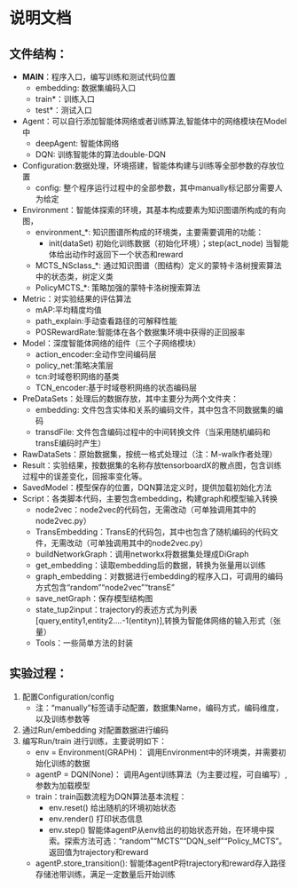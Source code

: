 说明文档
===========

文件结构：
-----------
* __MAIN__：程序入口，编写训练和测试代码位置
    - embedding: 数据集编码入口
    - train*：训练入口
    - test*：测试入口   
* Agent：可以自行添加智能体网络或者训练算法,智能体中的网络模块在Model中
    - deepAgent: 智能体网络
    - DQN: 训练智能体的算法double-DQN  
* Configuration:数据处理，环境搭建，智能体构建与训练等全部参数的存放位置
    - config: 整个程序运行过程中的全部参数，其中manually标记部分需要人为给定
* Environment：智能体探索的环境，其基本构成要素为知识图谱所构成的有向图，
    - environment_*: 知识图谱所构成的环境类，主要需要调用的功能：
        - init(dataSet) 初始化训练数据（初始化环境）；step(act_node) 当智能体给出动作时返回下一个状态和reward
    - MCTS_NSclass_*: 通过知识图谱（图结构）定义的蒙特卡洛树搜索算法中的状态类，树定义类
    - PolicyMCTS_*: 策略加强的蒙特卡洛树搜索算法
* Metric：对实验结果的评估算法
    - mAP:平均精度均值  
    - path_explain:手动查看路径的可解释性能
    - POSRewardRate:智能体在各个数据集环境中获得的正回报率   
* Model：深度智能体网络的组件（三个子网络模块）
    - action_encoder:全动作空间编码层
    - policy_net:策略决策层
    - tcn:时域卷积网络的基类
    - TCN_encoder:基于时域卷积网络的状态编码层
* PreDataSets：处理后的数据存放，其中主要分为两个文件夹：
    - embedding: 文件包含实体和关系的编码文件，其中包含不同数据集的编码
    - transdFile: 文件包含编码过程中的中间转换文件（当采用随机编码和transE编码时产生）
* RawDataSets：原始数据集，按统一格式处理过（注：M-walk作者处理）
* Result：实验结果，按数据集的名称存放tensorboardX的散点图，包含训练过程中的误差变化，回报率变化等。
* SavedModel：模型保存的位置，DQN算法定义时，提供加载初始化方法
* Script：各类脚本代码，主要包含embedding，构建graph和模型输入转换
    - node2vec：node2vec的代码包，无需改动（可单独调用其中的node2vec.py）
    - TransEmbedding：TransE的代码包，其中也包含了随机编码的代码文件，无需改动（可单独调用其中的node2vec.py）
    - buildNetworkGraph：调用networkx将数据集处理成DiGraph
    - get_embedding：读取embedding后的数据，转换为张量用以训练
    - graph_embedding：对数据进行embedding的程序入口，可调用的编码方式包含“random”“node2vec”“transE”
    - save_netGraph：保存模型结构图
    - state_tup2input：trajectory的表述方式为列表[query,entity1,entity2....-1(entityn)],转换为智能体网络的输入形式（张量）
    - Tools：一些简单方法的封装

实验过程：
-----------
1. 配置Configuration/config
    - 注：“manually”标签请手动配置，数据集Name，编码方式，编码维度，以及训练参数等
2. 通过Run/embedding 对配置数据进行编码
3. 编写Run/train 进行训练，主要说明如下：
    - env = Environment(GRAPH)： 调用Environment中的环境类，并需要初始化训练的数据
    - agentP = DQN(None)： 调用Agent训练算法（为主要过程，可自编写）,参数为加载模型  
    - train：train函数流程为DQN算法基本流程：
        - env.reset() 给出随机的环境初始状态
        - env.render() 打印状态信息
        - env.step() 智能体agentP从env给出的初始状态开始，在环境中探索。探索方法可选：“random”“MCTS”“DQN_self”“Policy_MCTS”。返回值为trajectory和reward
    - agentP.store_transition(): 智能体agentP将trajectory和reward存入路径存储池带训练，满足一定数量后开始训练
